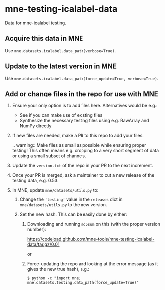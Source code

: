 mne-testing-icalabel-data
=========================

Data for mne-icalabel testing.

Acquire this data in MNE
------------------------
Use `mne.datasets.icalabel.data_path(verbose=True)`.

Update to the latest version in MNE
-----------------------------------
Use `mne.datasets.icalabel.data_path(force_update=True, verbose=True)`.

Add or change files in the repo for use with MNE
------------------------------------------------
1. Ensure your only option is to add files here. Alternatives would be e.g.:

   - See if you can make use of existing files
   - Synthesize the necessary testing files using e.g. RawArray and NumPy directly

2. If new files are needed, make a PR to this repo to add your files.

   .. warning:: Make files as small as possible while ensuring proper testing!
                This often means e.g. cropping to a very short segment of data
                or using a small subset of channels.

3. Update the `version.txt` of the repo in your PR to the next increment.

4. Once your PR is merged, ask a maintainer to cut a new release of the testing data, e.g. 0.53.

5. In MNE, update `mne/datasets/utils.py` to:

   1. Change the `'testing'` value in the `releases` dict in `mne/datasets/utils.py` to the new version.

   2. Set the new hash. This can be easily done by either:
   
      1. Downloading and running `md5sum` on this (with the proper version number):

          https://codeload.github.com/mne-tools/mne-testing-icalabel-data/tar.gz/0.01

         or

      2. Force-updating the repo and looking at the error message (as it gives the new true hash), e.g.:

             $ python -c "import mne; mne.datasets.testing.data_path(force_update=True)"
